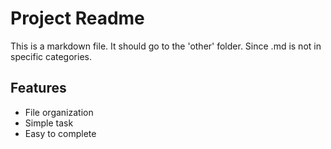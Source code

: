 # Project Readme

This is a markdown file.
It should go to the 'other' folder.
Since .md is not in specific categories.

## Features
- File organization
- Simple task
- Easy to complete
